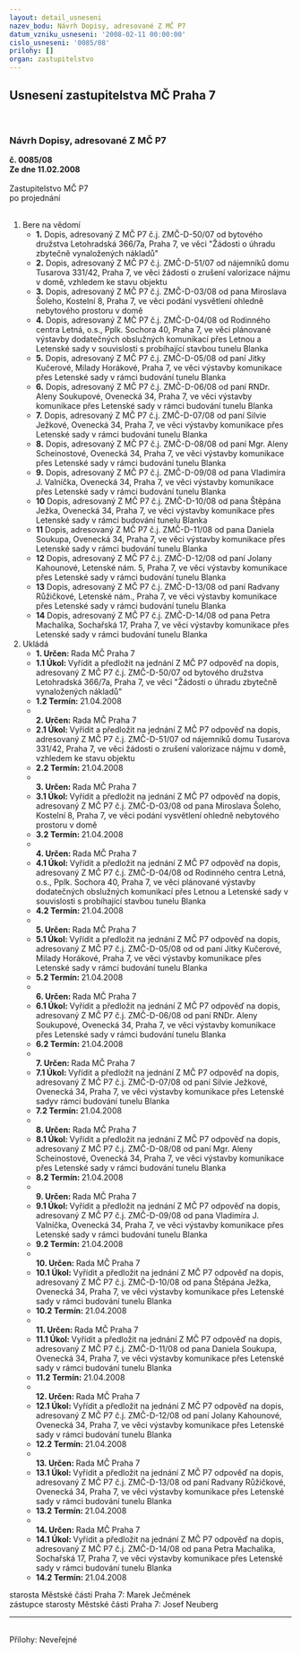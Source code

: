 ```yaml
---
layout: detail_usneseni
nazev_bodu: Návrh Dopisy, adresované Z MČ P7
datum_vzniku_usneseni: '2008-02-11 00:00:00'
cislo_usneseni: '0085/08'
prilohy: []
organ: zastupitelstvo
---
```

<div id="ucUsn_pList" class="usn">
	<span><h2>Usnesení zastupitelstva MČ Praha 7 </h2>
<br></span><div class="standBody">
<span><h3>Návrh Dopisy, adresované Z MČ P7</h3></span><div class="center">
		<strong>č. 0085/08</strong><br>
	</div>
<div class="center">
		<strong>Ze dne 11.02.2008</strong><br><br>
	</div>Zastupitelstvo MČ P7<br> po projednání<br><br><ol>
<li>Bere na vědomí<ul>
<li>
<strong>1.</strong> Dopis, adresovaný Z MČ P7 č.j. ZMČ-D-50/07 od bytového družstva Letohradská 366/7a, Praha 7, ve věci "Žádosti o úhradu zbytečně vynaložených nákladů"</li>
<li>
<strong>2.</strong> Dopis, adresovaný Z MČ P7 č.j. ZMČ-D-51/07 od nájemníků domu Tusarova 331/42, Praha 7, ve věci žádosti o zrušení valorizace nájmu v domě, vzhledem ke stavu objektu</li>
<li>
<strong>3.</strong> Dopis, adresovaný Z MČ P7 č.j. ZMČ-D-03/08 od pana Miroslava Šoleho, Kostelní 8, Praha 7, ve věci podání vysvětlení ohledně nebytového prostoru v domě</li>
<li>
<strong>4.</strong> Dopis, adresovaný Z MČ P7 č.j. ZMČ-D-04/08 od Rodinného centra Letná, o.s., Pplk. Sochora 40, Praha 7, ve věci plánované výstavby dodatečných obslužných komunikací přes Letnou a Letenské sady v souvislosti s probíhající stavbou tunelu Blanka</li>
<li>
<strong>5.</strong> Dopis, adresovaný Z MČ P7 č.j. ZMČ-D-05/08 od paní Jitky Kučerové, Milady Horákové, Praha 7, ve věci výstavby komunikace přes Letenské sady v rámci budování tunelu Blanka</li>
<li>
<strong>6.</strong> Dopis, adresovaný Z MČ P7 č.j. ZMČ-D-06/08 od paní RNDr. Aleny Soukupové, Ovenecká 34, Praha 7, ve věci výstavby komunikace přes Letenské sady v rámci budování tunelu Blanka</li>
<li>
<strong>7.</strong> Dopis, adresovaný Z MČ P7 č.j. ZMČ-D-07/08 od paní Silvie Ježkové, Ovenecká 34, Praha 7, ve věci výstavby komunikace přes Letenské sady v rámci budování tunelu Blanka</li>
<li>
<strong>8.</strong> Dopis, adresovaný Z MČ P7 č.j. ZMČ-D-08/08 od paní Mgr. Aleny Scheinostové, Ovenecká 34, Praha 7, ve věci výstavby komunikace přes Letenské sady v rámci budování tunelu Blanka</li>
<li>
<strong>9.</strong> Dopis, adresovaný Z MČ P7 č.j. ZMČ-D-09/08 od pana Vladimíra J. Valníčka, Ovenecká 34, Praha 7, ve věci výstavby komunikace přes Letenské sady v rámci budování tunelu Blanka</li>
<li>
<strong>10</strong> Dopis, adresovaný Z MČ P7 č.j. ZMČ-D-10/08 od pana Štěpána Ježka, Ovenecká 34, Praha 7, ve věci výstavby komunikace přes Letenské sady v rámci budování tunelu Blanka</li>
<li>
<strong>11</strong> Dopis, adresovaný Z MČ P7 č.j. ZMČ-D-11/08 od pana Daniela Soukupa,  Ovenecká 34, Praha 7, ve věci výstavby komunikace přes Letenské sady v rámci budování tunelu Blanka</li>
<li>
<strong>12</strong> Dopis, adresovaný Z MČ P7 č.j. ZMČ-D-12/08 od paní Jolany Kahounové, Letenské nám. 5, Praha 7, ve věci výstavby komunikace přes Letenské sady v rámci budování tunelu Blanka</li>
<li>
<strong>13</strong> Dopis, adresovaný Z MČ P7 č.j. ZMČ-D-13/08 od paní Radvany Růžičkové, Letenské nám., Praha 7, ve věci výstavby komunikace přes Letenské sady v rámci budování tunelu Blanka</li>
<li>
<strong>14</strong> Dopis, adresovaný Z MČ P7 č.j. ZMČ-D-14/08 od pana Petra Machalíka, Sochařská 17, Praha 7, ve věci výstavby komunikace přes Letenské sady v rámci budování tunelu Blanka   </li>
</ul>
</li>
<li>Ukládá<ul>
<li>
<strong>1. Určen: </strong>Rada MČ Praha 7</li>
<li>
<strong>1.1 Úkol: </strong>Vyřídit a předložit na jednání Z MČ P7 odpověď na dopis, adresovaný Z MČ P7 č.j. ZMČ-D-50/07 od bytového družstva Letohradská 366/7a, Praha 7, ve věci "Žádosti o úhradu zbytečně vynaložených nákladů"</li>
<li>
<strong>1.2 Termín: </strong>21.04.2008</li>
<li>
<strong><br>2. Určen: </strong>Rada MČ Praha 7</li>
<li>
<strong>2.1 Úkol: </strong>Vyřídit a předložit na jednání Z MČ P7 odpověď na dopis, adresovaný Z MČ P7 č.j. ZMČ-D-51/07 od nájemníků domu Tusarova 331/42, Praha 7, ve věci žádosti o zrušení valorizace nájmu v domě, vzhledem ke stavu objektu</li>
<li>
<strong>2.2 Termín: </strong>21.04.2008</li>
<li>
<strong><br>3. Určen: </strong>Rada MČ Praha 7</li>
<li>
<strong>3.1 Úkol: </strong>Vyřídit a předložit na jednání Z MČ P7 odpověď na dopis, adresovaný Z MČ P7 č.j. ZMČ-D-03/08 od pana Miroslava Šoleho, Kostelní 8, Praha 7, ve věci podání vysvětlení ohledně nebytového prostoru v domě</li>
<li>
<strong>3.2 Termín: </strong>21.04.2008</li>
<li>
<strong><br>4. Určen: </strong>Rada MČ Praha 7</li>
<li>
<strong>4.1 Úkol: </strong>Vyřídit a předložit na jednání Z MČ P7 odpověď na dopis, adresovaný Z MČ P7 č.j. ZMČ-D-04/08 od Rodinného centra Letná, o.s., Pplk. Sochora 40, Praha 7, ve věci plánované výstavby dodatečných obslužných komunikací přes Letnou a Letenské sady v souvislosti s probíhající stavbou tunelu Blanka</li>
<li>
<strong>4.2 Termín: </strong>21.04.2008</li>
<li>
<strong><br>5. Určen: </strong>Rada MČ Praha 7</li>
<li>
<strong>5.1 Úkol: </strong>Vyřídit a předložit na jednání Z MČ P7 odpověď na dopis, adresovaný Z MČ P7 č.j. ZMČ-D-05/08 od od paní Jitky Kučerové, Milady Horákové, Praha 7, ve věci výstavby komunikace přes Letenské sady v rámci budování tunelu Blanka</li>
<li>
<strong>5.2 Termín: </strong>21.04.2008</li>
<li>
<strong><br>6. Určen: </strong>Rada MČ Praha 7</li>
<li>
<strong>6.1 Úkol: </strong>Vyřídit a předložit na jednání Z MČ P7 odpověď na dopis, adresovaný Z MČ P7 č.j. ZMČ-D-06/08 od paní RNDr. Aleny Soukupové, Ovenecká 34, Praha 7, ve věci výstavby komunikace přes Letenské sady v rámci budování tunelu Blanka</li>
<li>
<strong>6.2 Termín: </strong>21.04.2008</li>
<li>
<strong><br>7. Určen: </strong>Rada MČ Praha 7</li>
<li>
<strong>7.1 Úkol: </strong>Vyřídit a předložit na jednání Z MČ P7 odpověď na dopis, adresovaný Z MČ P7 č.j. ZMČ-D-07/08 od paní Silvie Ježkové, Ovenecká 34, Praha 7, ve věci výstavby komunikace přes Letenské sadyv rámci budování tunelu Blanka</li>
<li>
<strong>7.2 Termín: </strong>21.04.2008</li>
<li>
<strong><br>8. Určen: </strong>Rada MČ Praha 7</li>
<li>
<strong>8.1 Úkol: </strong>Vyřídit a předložit na jednání Z MČ P7 odpověď na dopis, adresovaný Z MČ P7 č.j. ZMČ-D-08/08 od paní Mgr. Aleny Scheinostové, Ovenecká 34, Praha 7, ve věci výstavby komunikace přes Letenské sady v rámci budování tunelu Blanka</li>
<li>
<strong>8.2 Termín: </strong>21.04.2008</li>
<li>
<strong><br>9. Určen: </strong>Rada MČ Praha 7</li>
<li>
<strong>9.1 Úkol: </strong>Vyřídit a předložit na jednání Z MČ P7 odpověď na dopis, adresovaný Z MČ P7 č.j. ZMČ-D-09/08 od pana Vladimíra J. Valníčka, Ovenecká 34, Praha 7, ve věci výstavby komunikace přes Letenské sady v rámci budování tunelu Blanka</li>
<li>
<strong>9.2 Termín: </strong>21.04.2008</li>
<li>
<strong><br>10. Určen: </strong>Rada MČ Praha 7</li>
<li>
<strong>10.1 Úkol: </strong>Vyřídit a předložit na jednání Z MČ P7 odpověď na dopis, adresovaný Z MČ P7 č.j. ZMČ-D-10/08 od pana Štěpána Ježka, Ovenecká 34, Praha 7, ve věci výstavby komunikace přes Letenské sady v rámci budování tunelu Blanka</li>
<li>
<strong>10.2 Termín: </strong>21.04.2008</li>
<li>
<strong><br>11. Určen: </strong>Rada MČ Praha 7</li>
<li>
<strong>11.1 Úkol: </strong>Vyřídit a předložit na jednání Z MČ P7 odpověď na dopis, adresovaný Z MČ P7 č.j. ZMČ-D-11/08 od pana Daniela Soukupa, Ovenecká 34, Praha 7, ve věci výstavby komunikace přes Letenské sady v rámci budování tunelu Blanka</li>
<li>
<strong>11.2 Termín: </strong>21.04.2008</li>
<li>
<strong><br>12. Určen: </strong>Rada MČ Praha 7</li>
<li>
<strong>12.1 Úkol: </strong>Vyřídit a předložit na jednání Z MČ P7 odpověď na dopis, adresovaný Z MČ P7 č.j. ZMČ-D-12/08 od paní Jolany Kahounové, Ovenecká 34, Praha 7, ve věci výstavby komunikace přes Letenské sady v rámci budování tunelu Blanka</li>
<li>
<strong>12.2 Termín: </strong>21.04.2008</li>
<li>
<strong><br>13. Určen: </strong>Rada MČ Praha 7</li>
<li>
<strong>13.1 Úkol: </strong>Vyřídit a předložit na jednání Z MČ P7 odpověď na dopis, adresovaný Z MČ P7 č.j. ZMČ-D-13/08 od paní Radvany Růžičkové, Ovenecká 34, Praha 7, ve věci výstavby komunikace přes Letenské sady v rámci budování tunelu Blanka</li>
<li>
<strong>13.2 Termín: </strong>21.04.2008</li>
<li>
<strong><br>14. Určen: </strong>Rada MČ Praha 7</li>
<li>
<strong>14.1 Úkol: </strong>Vyřídit a předložit na jednání Z MČ P7 odpověď na dopis, adresovaný Z MČ P7 č.j. ZMČ-D-14/08 od pana Petra Machalíka, Sochařská 17, Praha 7, ve věci výstavby komunikace přes Letenské sady v rámci budování tunelu Blanka </li>
<li>
<strong>14.2 Termín: </strong>21.04.2008</li>
</ul>
</li>
</ol>starosta Městské části Praha 7: Marek Ječmének<br>zástupce starosty Městské části Praha 7: Josef Neuberg<hr>
<br>Přílohy: Neveřejné</div>
</div>